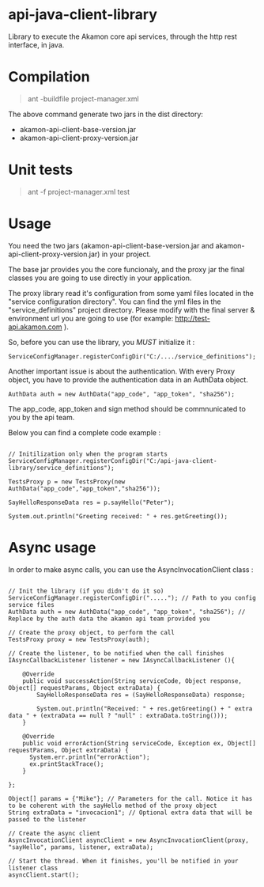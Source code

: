 api-java-client-library
=======================

Library to execute the Akamon core api services, through the http rest interface, in java.

# Compilation

> ant -buildfile project-manager.xml

The above command generate two jars in the dist directory:

* akamon-api-client-base-version.jar
* akamon-api-client-proxy-version.jar

# Unit tests

> ant -f project-manager.xml test

# Usage

You need the two jars (akamon-api-client-base-version.jar and akamon-api-client-proxy-version.jar)
in your project.

The base jar provides you the core funcionaly, and the proxy jar the final classes you 
are going to use directly in your application.

The proxy library read it's configuration from some yaml files located in the
"service configuration directory". You can find the yml files in the "service_definitions"
project directory. Please modify with the final server & environment url you are going to use
(for example: http://test-api.akamon.com ).

So, before you can use the library, you *MUST* initialize it :

```
ServiceConfigManager.registerConfigDir("C:/..../service_definitions"); 
```

Another important issue is about the authentication. With every Proxy object,
you have to provide the authentication data in an AuthData object.

```
AuthData auth = new AuthData("app_code", "app_token", "sha256");
```

The app_code, app_token and sign method should be commnunicated to you by the api team. 

Below you can find a complete code example :
   
```

// Initilization only when the program starts     
ServiceConfigManager.registerConfigDir("C:/api-java-client-library/service_definitions");

TestsProxy p = new TestsProxy(new AuthData("app_code","app_token","sha256"));
        
SayHelloResponseData res = p.sayHello("Peter");
        
System.out.println("Greeting received: " + res.getGreeting());

```

# Async usage

In order to make async calls, you can use the AsyncInvocationClient class :

```

// Init the library (if you didn't do it so)
ServiceConfigManager.registerConfigDir("....."); // Path to you config service files 
AuthData auth = new AuthData("app_code", "app_token", "sha256"); // Replace by the auth data the akamon api team provided you

// Create the proxy object, to perform the call
TestsProxy proxy = new TestsProxy(auth);

// Create the listener, to be notified when the call finishes                        
IAsyncCallbackListener listener = new IAsyncCallbackListener (){

    @Override
    public void successAction(String serviceCode, Object response, Object[] requestParams, Object extraData) {
        SayHelloResponseData res = (SayHelloResponseData) response;
                    
        System.out.println("Received: " + res.getGreeting() + " extra data " + (extraData == null ? "null" : extraData.toString()));
    }

    @Override
    public void errorAction(String serviceCode, Exception ex, Object[] requestParams, Object extraData) {
      System.err.println("errorAction");
      ex.printStackTrace();
    }
                
};
            
Object[] params = {"Mike"}; // Parameters for the call. Notice it has to be coherent with the sayHello method of the proxy object
String extraData = "invocacion1"; // Optional extra data that will be passed to the listener

// Create the async client
AsyncInvocationClient asyncClient = new AsyncInvocationClient(proxy, "sayHello", params, listener, extraData);

// Start the thread. When it finishes, you'll be notified in your listener class
asyncClient.start();

```